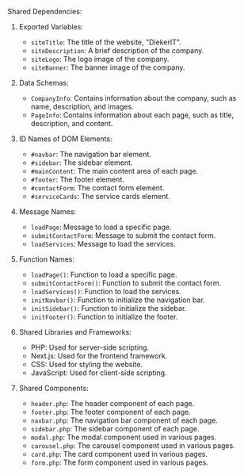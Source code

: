Shared Dependencies:

1. Exported Variables:
   - `siteTitle`: The title of the website, "DiekerIT".
   - `siteDescription`: A brief description of the company.
   - `siteLogo`: The logo image of the company.
   - `siteBanner`: The banner image of the company.

2. Data Schemas:
   - `CompanyInfo`: Contains information about the company, such as name, description, and images.
   - `PageInfo`: Contains information about each page, such as title, description, and content.

3. ID Names of DOM Elements:
   - `#navbar`: The navigation bar element.
   - `#sidebar`: The sidebar element.
   - `#mainContent`: The main content area of each page.
   - `#footer`: The footer element.
   - `#contactForm`: The contact form element.
   - `#serviceCards`: The service cards element.

4. Message Names:
   - `loadPage`: Message to load a specific page.
   - `submitContactForm`: Message to submit the contact form.
   - `loadServices`: Message to load the services.

5. Function Names:
   - `loadPage()`: Function to load a specific page.
   - `submitContactForm()`: Function to submit the contact form.
   - `loadServices()`: Function to load the services.
   - `initNavbar()`: Function to initialize the navigation bar.
   - `initSidebar()`: Function to initialize the sidebar.
   - `initFooter()`: Function to initialize the footer.

6. Shared Libraries and Frameworks:
   - PHP: Used for server-side scripting.
   - Next.js: Used for the frontend framework.
   - CSS: Used for styling the website.
   - JavaScript: Used for client-side scripting.

7. Shared Components:
   - `header.php`: The header component of each page.
   - `footer.php`: The footer component of each page.
   - `navbar.php`: The navigation bar component of each page.
   - `sidebar.php`: The sidebar component of each page.
   - `modal.php`: The modal component used in various pages.
   - `carousel.php`: The carousel component used in various pages.
   - `card.php`: The card component used in various pages.
   - `form.php`: The form component used in various pages.